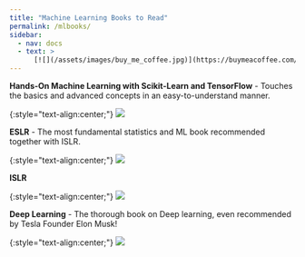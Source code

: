 ```yaml
---
title: "Machine Learning Books to Read"
permalink: /mlbooks/
sidebar:
  - nav: docs
  - text: >
      [![](/assets/images/buy_me_coffee.jpg)](https://buymeacoffee.com/softwaremusings){:target="_blank"}
---
```


**Hands-On Machine Learning with Scikit-Learn and TensorFlow** - Touches the basics and advanced concepts in an easy-to-understand manner.

{:style="text-align:center;"}
![](https://images-na.ssl-images-amazon.com/images/S/compressed.photo.goodreads.com/books/1478536137i/32899495.jpg)

**ESLR** - The most fundamental statistics and ML book recommended together with ISLR. 

{:style="text-align:center;"}
![](https://5.imimg.com/data5/WT/VL/YO/SELLER-99655515/the-elements-of-statistical-learning-data-mining-inference-and-prediction-book-500x500.jpg) 

**ISLR**

{:style="text-align:center;"}
![](https://i.ebayimg.com/images/g/tw8AAOSwBKpjTs7a/s-l1200.webp)

**Deep Learning** - The thorough book on Deep learning, even recommended by Tesla Founder Elon Musk!

{:style="text-align:center;"}
![](https://fivebooks.com/book/deep-learning-adaptive-computation-and-machine-learning-series/shareimage.jpg)
